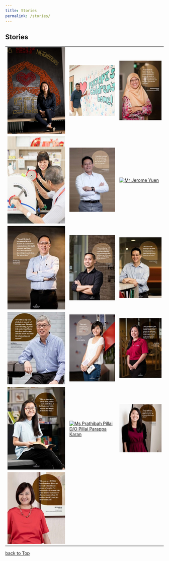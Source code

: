 ```yaml
---
title: Stories
permalink: /stories/
---
```

## Stories

|  |  |  |  
|--|--|--|
|[![Ms Tan Qiu Ling](/images/stories/mainpage/ms-tan-qiu-ling.jpg "View Story")](ms-tan-qiu-ling)| [![Mr Abdul Halim](/images/stories/mainpage/mr-abdul-halim.jpg "View Story")](mr-abdul-halim)  |[![Mdm Rahayu Mohamad](/images/stories/mainpage/mdm-rahayu-mohamad.jpg "View Story")](mdm-rahayu-mohamad) | 
|[![Ms Eleanor Wong](/images/stories/mainpage/ms-eleanor-wong.jpg "View Story")](ms-eleanor-wong) | [![Mr Christopher Lo](/images/stories/mainpage/mr-christopher-lo.jpg "View Story")](mr-christopher-lo) | [![Mr Jerome Yuen](/images/stories/mr-jerome-yuen.jpg "View Story")](mr-jerome-yuen) | 
|[![Mr Paul-Long](/images/stories/mainpage/mr-paul-long.jpg "View Story")](mr-paul-long) |[![Mr Lam Wai Mun](/images/stories/mainpage/mr-lam-wai-mun.jpg "View Story")](mr-lam-wai-mun)  |[![Mr Quek Hong Choon](/images/stories/mainpage/mr-quek-hong-choon.jpg "View Story")](mr-quek-hong-choon)  |
|[![Mr Willy Ho](/images/stories/mainpage/mr-willy-ho.jpg "View Story")](mr-willy-ho)|[![Ms Gina Chan](/images/stories/mainpage/ms-gina-chan.jpg "View Story")](ms-gina-chan) |  [![Ms Evelyn Ng](/images/stories/mainpage/ms-evelyn-ng.jpg "View Story")](ms-evelyn-ng)|
|[![Ms Lau Yun Yi](/images/stories/mainpage/ms-lau-yun-yi.jpg "View Story")](ms-lau-yun-yi)| [![Ms Prathibah Pillai D/O Pillai Parappa Karan](/images/stories/mainpage/ms-prathibah-pillai-do-pillai-parappa-karan.jpg "View Story")](ms-prathibah-pillai-d-o-pillai-parappa-karan) |[![Ms Suzanne Low](/images/stories/mainpage/ms-suzanne-low.jpg "View Story")](ms-suzanne-low)  |
|[![Ms Schutz Lee](/images/stories/mainpage/ms-schutz-lee.jpg "View Story")](ms-schutz-lee)|  |  |


[back to Top](#stories)
